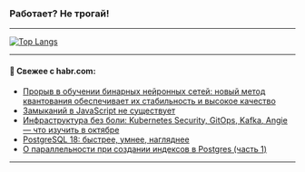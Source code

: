 ### Работает? Не трогай!

---
<!--
#### 🛠️ Technical stack:

![Java](https://img.shields.io/badge/Java-informational?logo=Oracle&style=flat&logoColor=white&color=FF4500)
![Kotlin](https://img.shields.io/badge/Kotlin-informational?logo=Kotlin&style=flat&logoColor=white&color=774D97)
![TS](https://img.shields.io/badge/TypeScript-informational?logo=typeScript&style=flat&logoColor=black&color=017acc)
![Python](https://img.shields.io/badge/Python-informational?logo=Python&style=flat&logoColor=black&color=ffdd54) <br>
![Spring](https://img.shields.io/badge/Spring-informational?logo=Spring&style=flat&logoColor=white&color=6DB33F) 
![SpringBoot](https://img.shields.io/badge/SpringBoot-informational?logo=SpringBoot&style=flat&logoColor=white&color=6DB33F)
![Nest](https://img.shields.io/badge/NestJS-informational?logo=NestJS&style=flat&logoColor=white&color=E0234E) 
![NodeJS](https://img.shields.io/badge/NodeJS-informational?logo=node.js&style=flat&logoColor=white&color=70A760)<br>
![PostgreSQL](https://img.shields.io/badge/PostgreSQL-informational?logo=PostgreSQL&style=flat&logoColor=white&color=DAA520)
![MongoDB](https://img.shields.io/badge/MongoDB-informational?logo=MongoDB&style=flat&logoColor=white&color=870000)
![Apache](https://img.shields.io/badge/Apache-informational?logo=apache&style=flat&logoColor=white&color=f74e28)

___ 
-->

<!--- #### 🛠️ : --->

[![Top Langs](https://github-readme-stats-82jvfl3w3-advtsettinggmailcoms-projects.vercel.app/api/top-langs/?username=zloylis&langs_count=10&hide_title=true&title_color=e6edf3&size_weight=0.5&count_weight=0.5&layout=compact&hide_progress=true&hide_border=true&theme=dracula&hide=css,makefile,cmake)](https://github.com/zloylis)

<!---


####  :octocat:&nbsp;&nbsp; Статистика:

![GitHub stats](https://github-readme-stats-u2qms2cxw-advtsettinggmailcoms-projects.vercel.app/api?username=zloylis&show_icons=true&hide_border=true&theme=dracula&title_color=e6edf3&include_all_commits=true&count_private=true&hide_rank=false&hide_title=true&rank_icon=github)
-->
---

#### 💬 Свежее с habr.com:

<!-- BLOG-POST-LIST:START -->
- [Прорыв в обучении бинарных нейронных сетей: новый метод квантования обеспечивает их стабильность и высокое качество](https://habr.com/ru/articles/948420/?utm_source=habrahabr&utm_medium=rss&utm_campaign=948420)
- [Замыканий в JavaScript не существует](https://habr.com/ru/articles/947116/?utm_source=habrahabr&utm_medium=rss&utm_campaign=947116)
- [Инфраструктура без боли: Kubernetes Security, GitOps, Kafka, Angie — что изучить в октябре](https://habr.com/ru/companies/otus/articles/952128/?utm_source=habrahabr&utm_medium=rss&utm_campaign=952128)
- [PostgreSQL 18: быстрее, умнее, нагляднее](https://habr.com/ru/companies/postgrespro/articles/952514/?utm_source=habrahabr&utm_medium=rss&utm_campaign=952514)
- [О параллельности при создании индексов в Postgres &lpar;часть 1&rpar;](https://habr.com/ru/companies/gnivc/articles/952494/?utm_source=habrahabr&utm_medium=rss&utm_campaign=952494)
<!-- BLOG-POST-LIST:END -->

---
